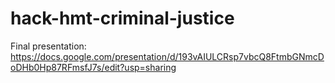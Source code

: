 # hack-hmt-criminal-justice
Final presentation: 
https://docs.google.com/presentation/d/193vAIULCRsp7vbcQ8FtmbGNmcDoDHb0Hp87RFmsfJ7s/edit?usp=sharing